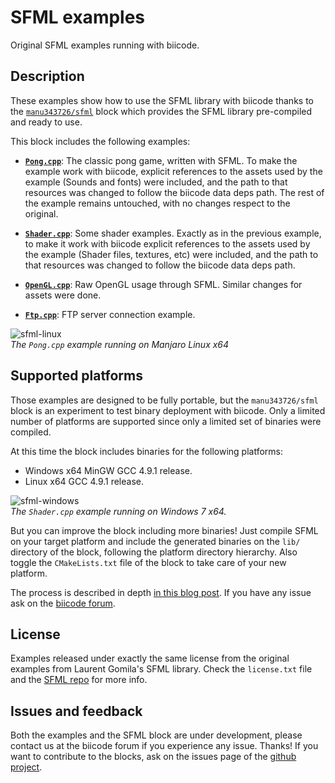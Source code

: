 SFML examples
=============

Original SFML examples running with biicode.

Description
-----------

These examples show how to use the SFML library with biicode thanks to the [`manu343726/sfml`](https://www.biicode.com/manu343726/manu343726/sfml/master) block which provides the SFML library
pre-compiled and ready to use.

This block includes the following examples:

 - **[`Pong.cpp`](http://www.biicode.com/examples/examples/sfml/master/5/Pong.cpp)**: The classic pong game, written with SFML. To make the example work with biicode, explicit references to the assets used by the example (Sounds and fonts) were included, and the path to that resources was changed to follow the biicode data deps path. The rest of the example remains untouched, with no changes respect to the original.

 - **[`Shader.cpp`](http://www.biicode.com/examples/examples/sfml/master/5/Shader.cpp)**: Some shader examples. Exactly as in the previous example, to make it work with biicode explicit references to the assets used by the example (Shader files, textures, etc) were included, and the path to that resources was changed to follow the biicode data deps path.

 - **[`OpenGL.cpp`](http://www.biicode.com/examples/examples/sfml/master/5/OpenGL.cpp)**: Raw OpenGL usage through SFML. Similar changes for assets were done.

 - **[`Ftp.cpp`](http://www.biicode.com/examples/examples/sfml/master/5/Ftp.cpp)**: FTP server connection example. 

![sfml-linux](https://lh3.googleusercontent.com/-ONNyD_z5oTo/VD4-SPkMgVI/AAAAAAAAAlY/bVz_Zm92uWA/w1140-h698-no/ponglin64.png)  
*The `Pong.cpp` example running on Manjaro Linux x64*

Supported platforms
-------------------

Those examples are designed to be fully portable, but the `manu343726/sfml` block is an experiment to test binary deployment with biicode. Only a limited number of platforms are supported since only a limited set of binaries were compiled.

At this time the block includes binaries for the following platforms:

 - Windows x64 MinGW GCC 4.9.1 release.
 - Linux x64 GCC 4.9.1 release.

![sfml-windows](https://pbs.twimg.com/media/Bz2nTNMIIAAhLUC.jpg)  
*The `Shader.cpp` example running on Windows 7 x64.*

But you can improve the block including more binaries! Just compile SFML on your target platform and include the generated binaries on the `lib/` directory of the block, following the platform directory hierarchy. Also toggle the `CMakeLists.txt` file of the block to take care of your new platform.

The process is described in depth [in this blog post](http://blog.biicode.com/upload-to-biicode-precompiled-binaries-sfml/). If you have any issue ask on the [biicode forum](http://forum.biicode.com/).

License
-------

Examples released under exactly the same license from the original examples from Laurent Gomila's SFML library. Check the `license.txt` file and the [SFML repo](https://github.com/LaurentGomila/SFML) for more info.

Issues and feedback
-------------------

Both the examples and the SFML block are under development, please contact us at the biicode forum if you experience any issue. Thanks!
If you want to contribute to the blocks, ask on the issues page of the [github project](https://github.com/Manu343726/sfml-biicode/issues).

